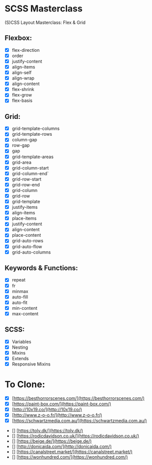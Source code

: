 # SCSS Masterclass

(S)CSS Layout Masterclass: Flex & Grid

## Flexbox:

-   [x] flex-direction
-   [x] order
-   [x] justify-content
-   [x] align-items
-   [x] align-self
-   [x] align-wrap
-   [x] align-content
-   [x] flex-shrink
-   [x] flex-grow
-   [x] flex-basis

## Grid:

-   [x] grid-template-columns
-   [x] grid-template-rows
-   [x] column-gap
-   [x] row-gap
-   [x] gap
-   [x] grid-template-areas
-   [x] grid-area
-   [x] grid-column-start
-   [x] grid-column-end`
-   [x] grid-row-start
-   [x] grid-row-end
-   [x] grid-column
-   [x] grid-row
-   [x] grid-template
-   [x] justify-items
-   [x] align-items
-   [x] place-items
-   [x] justify-content
-   [x] align-content
-   [x] place-content
-   [x] grid-auto-rows
-   [x] grid-auto-flow
-   [x] grid-auto-columns

## Keywords & Functions:

-   [x] repeat
-   [x] fr
-   [x] minmax
-   [x] auto-fill
-   [x] auto-fit
-   [x] min-content
-   [x] max-content

## SCSS:

-   [x] Variables
-   [x] Nesting
-   [x] Mixins
-   [x] Extends
-   [x] Responsive Mixins

# To Clone:

-   [x] [https://besthorrorscenes.com/](https://besthorrorscenes.com/)
-   [x] [https://paint-box.com/](https://paint-box.com/)
-   [x] [http://10x19.co/](http://10x19.co/)
-   [x] [http://www.z-o-o.fr/](http://www.z-o-o.fr/)
-   [x] [https://schwartzmedia.com.au/](https://schwartzmedia.com.au/)
-   [] [https://tolv.dk/](https://tolv.dk/)
-   [] [https://rodicdavidson.co.uk/](https://rodicdavidson.co.uk/)
-   [] [https://beige.de/](https://beige.de/)
-   [] [http://donicaida.com/](http://donicaida.com/)
-   [] [https://canalstreet.market/](https://canalstreet.market/)
-   [] [https://wonhundred.com/](https://wonhundred.com/)
